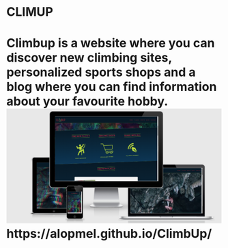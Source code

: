 <h1> CLIMUP <h1>
  Climbup is a website where you can discover new climbing sites, personalized sports shops and a blog where you can find information about your favourite hobby.
  
 <img src="climUp-responsive.png" alt="responsive design"> 
https://alopmel.github.io/ClimbUp/
